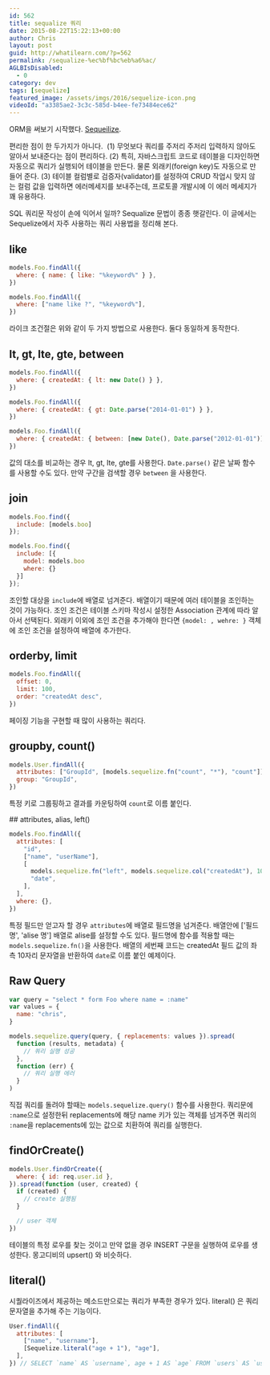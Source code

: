 ```yaml
---
id: 562
title: sequalize 쿼리
date: 2015-08-22T15:22:13+00:00
author: Chris
layout: post
guid: http://whatilearn.com/?p=562
permalink: /sequalize-%ec%bf%bc%eb%a6%ac/
AGLBIsDisabled:
  - 0
category: dev
tags: [sequelize]
featured_image: /assets/imgs/2016/sequelize-icon.png
videoId: "a3385ae2-3c3c-585d-b4ee-fe73484ece62"
---
```


ORM을 써보기 시작했다. <a href="http://sequelize.readthedocs.org/en/latest/">Sequeilize</a>.

편리한 점이 한 두가지가 아니다.  (1) 무엇보다 쿼리를 주저리 주저리 입력하지 않아도 알아서 보내준다는 점이 편리하다. (2) 특히, 자바스크립트 코드로 테이블을 디자인하면 자동으로 쿼리가 실행되어 테이블을 만든다. 물론 외래키(foreign key)도 자동으로 만들어 준다. (3) 테이블 컬럼별로 검증자(validator)를 설정하여 CRUD 작업시 맞지 않는 컬럼 값을 입력하면 에러메세지를 보내주는데, 프로토콜 개발시에 이 에러 메세지가 꽤 유용하다.

SQL 쿼리문 작성이 손에 익어서 일까? Sequalize 문법이 종종 햇갈린다. 이 글에서는 Sequelize에서 자주 사용하는 쿼리 사용법을 정리해 본다.

## like

```javascript
models.Foo.findAll({
  where: { name: { like: "%keyword%" } },
})

models.Foo.findAll({
  where: ["name like ?", "%keyword%"],
})
```

라이크 조건절은 위와 같이 두 가지 방법으로 사용한다. 둘다 동일하게 동작한다.

## lt, gt, lte, gte, between

```javascript
models.Foo.findAll({
  where: { createdAt: { lt: new Date() } },
})

models.Foo.findAll({
  where: { createdAt: { gt: Date.parse("2014-01-01") } },
})

models.Foo.findAll({
  where: { createdAt: { between: [new Date(), Date.parse("2012-01-01")] } },
})
```

값의 대소를 비교하는 경우 lt, gt, lte, gte를 사용한다. `Date.parse()` 같은 날짜 함수를 사용할 수도 있다. 만약 구간을 검색할 경우 `between` 을 사용한다.

## join

```javascript
models.Foo.find({
  include: [models.boo]
});

models.Foo.find({
  include: [{
    model: models.boo
    where: {}
  }]
});
```

조인할 대상을 `include`에 배열로 넘겨준다. 배열이기 때문에 여러 테이블을 조인하는 것이 가능하다. 조인 조건은 테이블 스키마 작성시 설정한 Association 관계에 따라 알아서 선택된다. 외래키 이외에 조인 조건을 추가해야 한다면 `{model: , wehre: }` 객체에 조인 조건을 설정하여 배열에 추가한다.

## orderby, limit

```javascript
models.Foo.findAll({
  offset: 0,
  limit: 100,
  order: "createdAt desc",
})
```

페이징 기능을 구현할 때 많이 사용하는 쿼리다.

## groupby, count()

```javascript
models.User.findAll({
  attributes: ["GroupId", [models.sequelize.fn("count", "*"), "count"]],
  group: "GroupId",
})
```

특정 키로 그룹핑하고 결과를 카운팅하여 `count`로 이름 붙인다.

## attributes, alias, left()

```javascript
models.Foo.findAll({
  attributes: [
    "id",
    ["name", "userName"],
    [
      models.sequelize.fn("left", models.sequelize.col("createdAt"), 10),
      "date",
    ],
  ],
  where: {},
})
```

특정 필드만 얻고자 할 경우 `attributes`에 배열로 필드명을 넘겨준다. 배열안에 ['필드명', 'alise 명'] 배열로 alise를 설정할 수도 있다. 필드명에 함수를 적용할 때는 `models.sequelize.fn()`을 사용한다. 배열의 세번째 코드는 createdAt 필드 값의 좌측 10자리 문자열을 반환하여 `date`로 이름 붙인 예제이다.

## Raw Query

```javascript
var query = "select * form Foo where name = :name"
var values = {
  name: "chris",
}

models.sequelize.query(query, { replacements: values }).spread(
  function (results, metadata) {
    // 쿼리 실행 성공
  },
  function (err) {
    // 쿼리 실행 에러
  }
)
```

직접 쿼리를 돌려야 할때는 `models.sequelize.query()` 함수를 사용한다. 쿼리문에 `:name`으로 설정한뒤 replacements에 해당 name 키가 있는 객체를 넘겨주면 쿼리의 `:name`을 replacements에 있는 값으로 치환하여 쿼리를 실행한다.

## findOrCreate()

```javascript
models.User.findOrCreate({
  where: { id: req.user.id },
}).spread(function (user, created) {
  if (created) {
    // create 실행됨
  }

  // user 객체
})
```

테이블의 특정 로우를 찾는 것이고 만약 없을 경우 INSERT 구문을 실행하여 로우를 생성한다. 몽고디비의 upsert() 와 비슷하다.

## literal()

시퀄라이즈에서 제공하는 메소드만으로는 쿼리가 부족한 경우가 있다.
literal() 은 쿼리 문자열을 추가해 주는 기능이다.

```javascript
User.findAll({
  attributes: [
    ["name", "username"],
    [Sequelize.literal("age + 1"), "age"],
  ],
}) // SELECT `name` AS `username`, age + 1 AS `age` FROM `users` AS `user`
```
